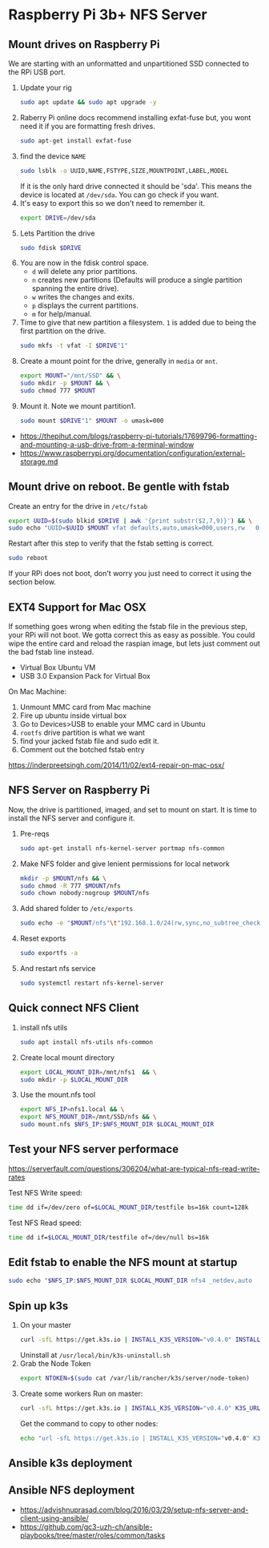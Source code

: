 # Raspberry Pi 3b+ NFS Server

## Mount drives on Raspberry Pi
We are starting with an unformatted and unpartitioned SSD connected
to the RPi USB port.

1. Update your rig
   ```bash
   sudo apt update && sudo apt upgrade -y
   ```
2. Raberry Pi online docs recommend installing exfat-fuse but,
   you wont need it if you are formatting fresh drives.
   ```bash
   sudo apt-get install exfat-fuse
   ```
3. find the device ```NAME```
   ```bash
   sudo lsblk -o UUID,NAME,FSTYPE,SIZE,MOUNTPOINT,LABEL,MODEL
   ```
   If it is the only hard drive connected it should be 'sda'.
   This means the device is located at ```/dev/sda```.  You can
   go check if you want.
4. It's easy to export this so we don't need to remember it.
   ```bash
   export DRIVE=/dev/sda
   ```
5. Lets Partition the drive
   ```bash
   sudo fdisk $DRIVE
   ```
6. You are now in the fdisk control space.
   * ```d``` will delete any prior partitions.
   * ```n``` creates new partitions (Defaults will produce a single
     partition spanning the entire drive).
   * ```w``` writes the changes and exits.
   * ```p``` displays the current partitions.
   * ```m``` for help/manual.
7. Time to give that new partition a filesystem.  ```1``` is added
   due to being the first partition on the drive.
   ```bash
   sudo mkfs -t vfat -I $DRIVE"1"
   ```
8. Create a mount point for the drive, generally in ```media``` or ```mnt```.
   ```bash
   export MOUNT="/mnt/SSD" && \
   sudo mkdir -p $MOUNT && \
   sudo chmod 777 $MOUNT
   ```
9. Mount it. Note we mount partition1.
    ```bash
    sudo mount $DRIVE"1" $MOUNT -o umask=000
    ```
* https://thepihut.com/blogs/raspberry-pi-tutorials/17699796-formatting-and-mounting-a-usb-drive-from-a-terminal-window
* https://www.raspberrypi.org/documentation/configuration/external-storage.md


## Mount drive on reboot. Be gentle with fstab
Create an entry for the drive in ```/etc/fstab```
```bash
export UUID=$(sudo blkid $DRIVE | awk '{print substr($2,7,9)}') && \
sudo echo "UUID=$UUID $MOUNT vfat defaults,auto,umask=000,users,rw   0      0" | sudo tee -a /etc/fstab
```
Restart after this step to verify that the fstab setting is correct.
```bash
sudo reboot
```  
If your RPi does not boot, don't worry you just need to correct it using
the section below.


## EXT4 Support for Mac OSX
If something goes wrong when editing the fstab file in the previous step,
your RPi will not boot.  We gotta correct this as easy as possible.
You could wipe the entire card and reload the raspian image, but lets
just comment out the bad fstab line instead.

* Virtual Box Ubuntu VM
* USB 3.0 Expansion Pack for Virtual Box

On Mac Machine: 
1. Unmount MMC card from Mac machine
2. Fire up ubuntu inside virtual box
3. Go to Devices>USB to enable your MMC card in Ubuntu
4. ```rootfs``` drive partition is what we want
5. find your jacked fstab file and sudo edit it.
6. Comment out the botched fstab entry

https://inderpreetsingh.com/2014/11/02/ext4-repair-on-mac-osx/


## NFS Server on Raspberry Pi
Now, the drive is partitioned, imaged, and set to mount on start.
It is time to install the NFS server and configure it.

1. Pre-reqs
   ```bash
   sudo apt-get install nfs-kernel-server portmap nfs-common
   ```
2. Make NFS folder and give lenient permissions for local network
   ```bash
   mkdir -p $MOUNT/nfs && \
   sudo chmod -R 777 $MOUNT/nfs
   sudo chown nobody:nogroup $MOUNT/nfs
   ```
3. Add shared folder to ```/etc/exports```
   ```bash
   sudo echo -e "$MOUNT/nfs"\t"192.168.1.0/24(rw,sync,no_subtree_check,insecure,all_squash)" >> /etc/exports
   ```
4. Reset exports
   ```bash
   sudo exportfs -a
   ```
5. And restart nfs service
   ```bash
   sudo systemctl restart nfs-kernel-server
   ```


## Quick connect NFS Client
1. install nfs utils
   ```bash
   sudo apt install nfs-utils nfs-common
   ```
2. Create local mount directory
   ```bash
   export LOCAL_MOUNT_DIR=/mnt/nfs1  && \
   sudo mkdir -p $LOCAL_MOUNT_DIR
3. Use the mount.nfs tool
   ```bash
   export NFS_IP=nfs1.local && \
   export NFS_MOUNT_DIR=/mnt/SSD/nfs && \
   sudo mount.nfs $NFS_IP:$NFS_MOUNT_DIR $LOCAL_MOUNT_DIR
   ```


## Test your NFS server performace
https://serverfault.com/questions/306204/what-are-typical-nfs-read-write-rates

Test NFS Write speed:
```bash
time dd if=/dev/zero of=$LOCAL_MOUNT_DIR/testfile bs=16k count=128k
```

Test NFS Read speed:
```bash
time dd if=$LOCAL_MOUNT_DIR/testfile of=/dev/null bs=16k
```


## Edit fstab to enable the NFS mount at startup
   ```bash
   sudo echo "$NFS_IP:$NFS_MOUNT_DIR $LOCAL_MOUNT_DIR nfs4 _netdev,auto   0      0" | sudo tee -a /etc/fstab
   ```
   
## Spin up k3s
1. On your master
   ```bash
   curl -sfL https://get.k3s.io | INSTALL_K3S_VERSION="v0.4.0" INSTALL_K3S_EXEC="--disable-agent --no-deploy traefik --no-deploy servicelb" sh -
   ```
   Uninstall at ```/usr/local/bin/k3s-uninstall.sh```
2. Grab the Node Token
    ```bash
    export NTOKEN=$(sudo cat /var/lib/rancher/k3s/server/node-token)
    ```
3. Create some workers
    Run on master:
    ```bash
    curl -sfL https://get.k3s.io | INSTALL_K3S_VERSION="v0.4.0" K3S_URL=https://$IP:6443 K3S_TOKEN=$NTOKEN sh -
    ```
    Get the command to copy to other nodes:
    ```bash
    echo "url -sfL https://get.k3s.io | INSTALL_K3S_VERSION="v0.4.0" K3S_URL=https://$IP:6443 K3S_TOKEN=$NTOKEN sh -"
    ```


## Ansible k3s deployment



## Ansible NFS deployment
* https://advishnuprasad.com/blog/2016/03/29/setup-nfs-server-and-client-using-ansible/
* https://github.com/gc3-uzh-ch/ansible-playbooks/tree/master/roles/common/tasks


